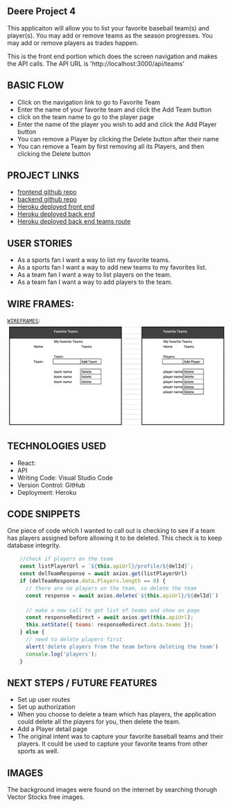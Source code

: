 ## Deere Project 4

This applicaiton will allow you to list your favorite baseball team(s) and player(s).  You may add or remove teams as the season progresses.  You may add or remove players as trades happen.

This is the front end portion which does the screen navigation and makes the API calls.  The API URL is 'http://localhost:3000/api/teams'

## BASIC FLOW
- Click on the navigation link to go to Favorite Team
- Enter the name of your favorite team and click the Add Team button
- click on the team name to go to the player page
- Enter the name of the player you wish to add and click the Add Player button
- You can remove a Player by clicking the Delete button after their name
- You can remove a Team by first removing all its Players, and then clicking the Delete button

## PROJECT LINKS

- [frontend github repo](https://github.com/bradjd1/favorite-team-front-end)
- [backend github repo](https://github.com/bradjd1/favorite-team-express-api-bknd)
- [Heroku deployed front end](https://favorite-team-frontend.herokuapp.com/)
- [Heroku deployed back end](https://favorite-team-bkend.herokuapp.com/)
- [Heroku deployed back end teams route](https://favorite-team-bkend.herokuapp.com/api/teams)
## USER STORIES

- As a sports fan I want a way to list my favorite teams.
- As a sports fan I want a way to add new teams to my favorites list.
- As a team fan I want a way to list players on the team.
- As a team fan I want a way to add players to the team.

## WIRE FRAMES:
[`WIREFRAMES`](./planning/wireframes.png):
![wireframe](./planning/wireframes.png)


## TECHNOLOGIES USED

- React:
- API
- Writing Code: Visual Studio Code
- Version Control: GitHub
- Deployment: Heroku

## CODE SNIPPETS

One piece of code which I wanted to call out is checking to see if a team has players assigned before allowing it to be deleted.  This check is to keep database integrity.

```javascript
    //check if players on the team
    const listPlayerUrl = `${this.apiUrl}/profile/${delId}`;
    const delTeamResponse = await axios.get(listPlayerUrl)
    if (delTeamResponse.data.Players.length == 0) {
      // there are no players on the team, so delete the team
      const response = await axios.delete(`${this.apiUrl}/${delId}`)

      // make a new call to get list of teams and show on page
      const responseRedirect = await axios.get(this.apiUrl);
      this.setState({ teams: responseRedirect.data.teams });
    } else {
      // need to delete players first
      alert('delete players from the team before deleting the team')
      console.log('players');
    }
```

## NEXT STEPS / FUTURE FEATURES
- Set up user routes
- Set up authorization
- When you choose to delete a team which has players, the application could delete all the players for you, then delete the team.
- Add a Player detail page
- The original intent was to capture your favorite baseball teams and their players.  It could be used to capture your favorite teams from other sports as well.

## IMAGES
The background images were found on the internet by searching thorugh Vector Stocks free images.

